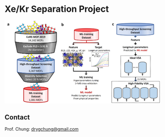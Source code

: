 # Xe/Kr Separation Project
                     
![Workflow of this work](/Figures/Scheme_1.jpg "workflow")

## Contact
Prof. Chung: drygchung@gmail.com
